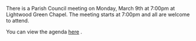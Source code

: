 <!--
.. title: Parish Council Meeting Monday, 9th March.
.. slug: 2015-03-02-parish-council-meeting
.. date: 2015-03-02 13:49:30 UTC
.. tags: parishcouncil
.. category:
.. link:
.. description:
.. type: text
-->
There is a Parish Council meeting on Monday, March 9th at 7:00pm at
Lightwood Green Chapel. The meeting starts at 7:00pm and all are welcome to
attend.

You can view the agenda [here](https://drive.google.com/drive/#folders/0B2XEOILWjIK3RkE1aDdWSXJBTk0/0B2XEOILWjIK3SWRGZjZZbTUzRFk) .
